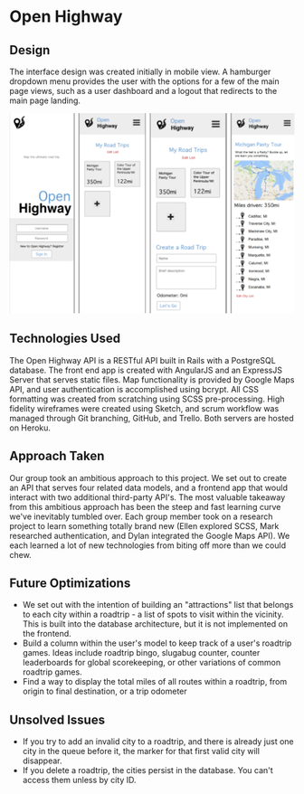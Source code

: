 <h1>Open Highway</h1>
<h2>Design</h2>
<p>The interface design was created initially in mobile view. A hamburger dropdown menu provides the user with the options for a few of the main page views, such as a user dashboard and a logout that redirects to the main page landing.</p>
<img src="public/img/wireframes.png">
<h2>Technologies Used</h2>
<p>The Open Highway API is a RESTful API built in Rails with a PostgreSQL database. The front end app is created with AngularJS and an ExpressJS Server that serves static files. Map functionality is provided by Google Maps API, and user authentication is accomplished using bcrypt. All CSS formatting was created from scratching using SCSS pre-processing. High fidelity wireframes were created using Sketch, and scrum workflow was managed through Git branching, GitHub, and Trello. Both servers are hosted on Heroku.</p>
<h2>Approach Taken</h2>
<p>Our group took an ambitious approach to this project. We set out to create an API that serves four related data models, and a frontend app that would interact with two additional third-party API's. The most valuable takeaway from this ambitious approach has been the steep and fast learning curve we've inevitably tumbled over. Each group member took on a research project to learn something totally brand new (Ellen explored SCSS, Mark researched authentication, and Dylan integrated the Google Maps API). We each learned a lot of new technologies from biting off more than we could chew.</p>
<h2>Future Optimizations</h2>
<ul>
  <li>We set out with the intention of building an "attractions" list that belongs to each city within a roadtrip - a list of spots to visit within the vicinity. This is built into the database architecture, but it is not implemented on the frontend.</li>
  <li>Build a column within the user's model to keep track of a user's roadtrip games. Ideas include roadtrip bingo, slugabug counter, counter leaderboards for global scorekeeping, or other variations of common roadtrip games.</li>
  <li>Find a way to display the total miles of all routes within a roadtrip, from origin to final destination, or a trip odometer</li>
</ul>

<h2>Unsolved Issues</h2>
<ul>
  <li>If you try to add an invalid city to a roadtrip, and there is already just one city in the queue before it, the marker for that first valid city will disappear.</li>
  <li>If you delete a roadtrip, the cities persist in the database. You can't access them unless by city ID.</li>
</ul>
